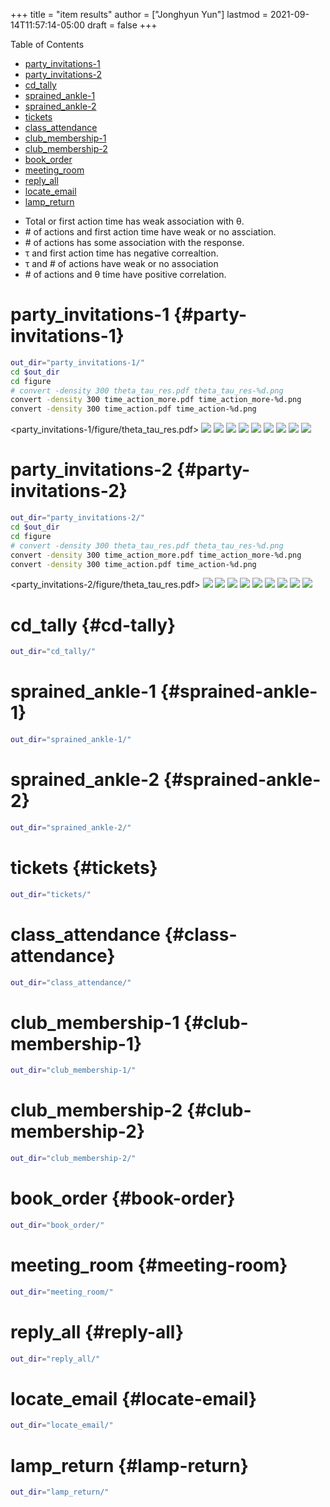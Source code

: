 +++
title = "item results"
author = ["Jonghyun Yun"]
lastmod = 2021-09-14T11:57:14-05:00
draft = false
+++

<div class="ox-hugo-toc toc">
<div></div>

<div class="heading">Table of Contents</div>

- [party\_invitations-1](#party-invitations-1)
- [party\_invitations-2](#party-invitations-2)
- [cd\_tally](#cd-tally)
- [sprained\_ankle-1](#sprained-ankle-1)
- [sprained\_ankle-2](#sprained-ankle-2)
- [tickets](#tickets)
- [class\_attendance](#class-attendance)
- [club\_membership-1](#club-membership-1)
- [club\_membership-2](#club-membership-2)
- [book\_order](#book-order)
- [meeting\_room](#meeting-room)
- [reply\_all](#reply-all)
- [locate\_email](#locate-email)
- [lamp\_return](#lamp-return)

</div>
<!--endtoc-->

-   Total or first action time has weak association with &theta;.
-   \# of actions and first action time have weak or no assciation.
-   \# of actions has some association with the response.
-   &tau; and first action time has negative correaltion.
-   &tau; and # of actions have weak or no association
-   \# of actions and &theta; time have positive correlation.


# party\_invitations-1 {#party-invitations-1}

```sh
out_dir="party_invitations-1/"
cd $out_dir
cd figure
# convert -density 300 theta_tau_res.pdf theta_tau_res-%d.png
convert -density 300 time_action_more.pdf time_action_more-%d.png
convert -density 300 time_action.pdf time_action-%d.png
```

<party_invitations-1/figure/theta_tau_res.pdf>
![](party_invitations-1/figure/time_action-3.png)
![](party_invitations-1/figure/time_action_more-2.png)
![](party_invitations-1/figure/time_action_more-5.png)
![](party_invitations-1/figure/time_action_more-7.png)
![](party_invitations-1/figure/time_action_more-8.png)
![](party_invitations-1/figure/time_action_more-9.png)
![](party_invitations-1/figure/time_action_more-10.png)
![](party_invitations-1/figure/time_action_more-11.png)
![](party_invitations-1/figure/time_action_more-13.png)


# party\_invitations-2 {#party-invitations-2}

```sh
out_dir="party_invitations-2/"
cd $out_dir
cd figure
# convert -density 300 theta_tau_res.pdf theta_tau_res-%d.png
convert -density 300 time_action_more.pdf time_action_more-%d.png
convert -density 300 time_action.pdf time_action-%d.png
```

<party_invitations-2/figure/theta_tau_res.pdf>
![](party_invitations-2/figure/time_action-3.png)
![](party_invitations-2/figure/time_action_more-2.png)
![](party_invitations-2/figure/time_action_more-5.png)
![](party_invitations-2/figure/time_action_more-7.png)
![](party_invitations-2/figure/time_action_more-8.png)
![](party_invitations-2/figure/time_action_more-9.png)
![](party_invitations-2/figure/time_action_more-10.png)
![](party_invitations-2/figure/time_action_more-11.png)
![](party_invitations-2/figure/time_action_more-13.png)


# cd\_tally {#cd-tally}

```sh
out_dir="cd_tally/"
```


# sprained\_ankle-1 {#sprained-ankle-1}

```sh
out_dir="sprained_ankle-1/"
```


# sprained\_ankle-2 {#sprained-ankle-2}

```sh
out_dir="sprained_ankle-2/"
```


# tickets {#tickets}

```sh
out_dir="tickets/"
```


# class\_attendance {#class-attendance}

```sh
out_dir="class_attendance/"
```


# club\_membership-1 {#club-membership-1}

```sh
out_dir="club_membership-1/"
```


# club\_membership-2 {#club-membership-2}

```sh
out_dir="club_membership-2/"
```


# book\_order {#book-order}

```sh
out_dir="book_order/"
```


# meeting\_room {#meeting-room}

```sh
out_dir="meeting_room/"
```


# reply\_all {#reply-all}

```sh
out_dir="reply_all/"
```


# locate\_email {#locate-email}

```sh
out_dir="locate_email/"
```


# lamp\_return {#lamp-return}

```sh
out_dir="lamp_return/"
```
